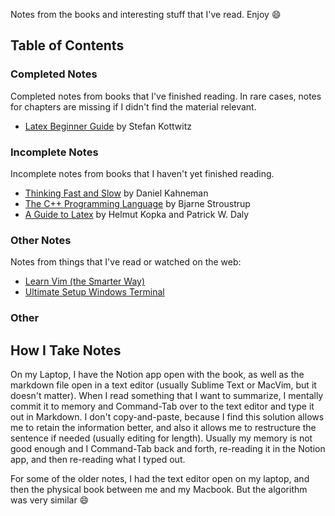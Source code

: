 Notes from the books and interesting stuff that I've read. Enjoy 😄

## Table of Contents

### Completed Notes
Completed notes from books that I've finished reading. In rare cases, notes for chapters are missing if I didn't find the material relevant.

* [Latex Beginner Guide](latex-beginner-guide.markdown) by Stefan Kottwitz

### Incomplete Notes

Incomplete notes from books that I haven't yet finished reading.

* [Thinking Fast and Slow](thinking-fast-and-slow.markdown) by Daniel Kahneman
* [The C++ Programming Language](cpp-programming-language.markdown) by Bjarne Stroustrup
* [A Guide to Latex](guide-to-latex.markdown) by Helmut Kopka and Patrick W. Daly

### Other Notes
Notes from things that I've read or watched on the web:
* [Learn Vim (the Smarter Way)](learn-vim.markdown)
* [Ultimate Setup Windows Terminal](setup-terminal.markdown)

### Other

## How I Take Notes

On my Laptop, I have the Notion app open with the book, as well as the markdown file open in a text editor (usually Sublime Text or MacVim, but it doesn't matter). When I read something that I want to summarize, I mentally commit it to memory and Command-Tab over to the text editor and type it out in Markdown. I don't copy-and-paste, because I find this solution allows me to retain the information better, and also it allows me to restructure the sentence if needed (usually editing for length). Usually my memory is not good enough and I Command-Tab back and forth, re-reading it in the Notion app, and then re-reading what I typed out.

For some of the older notes, I had the text editor open on my laptop, and then the physical book between me and my Macbook. But the algorithm was very similar 😄
